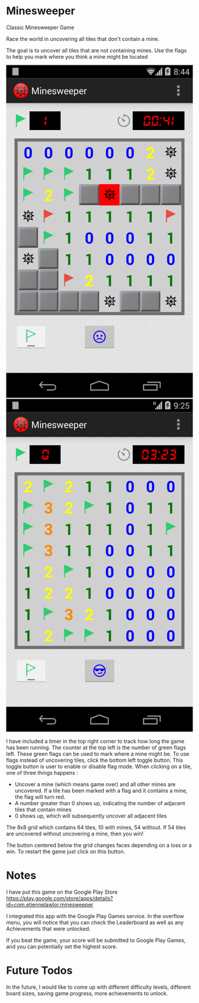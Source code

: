 Minesweeper
===========

Classic Minesweeper Game

Race the world in uncovering all tiles that don't contain a mine.

The goal is to uncover all tiles that are not containing mines. Use 
the flags to help you mark where you think a mine might be located

<img src="images/minesweeper_loss.png">

<img src="images/minesweeper_win.png">

I have included a timer in the top right corner to track how long the game has been running.  The counter at the top left is the number of green flags left.  These green flags can be used to mark where a mine might be.  To use flags instead of uncovering tiles, click the bottom left toggle button.  This toggle button is user to enable or disable flag mode.  When clicking on a tile, one of three things happens :
  
- Uncover a mine (which means game over) and all other mines are uncovered.  If a tile has been marked with a flag and it contains a mine, the flag will turn red.
- A number greater than 0 shows up, indicating the number of adjacent tiles that contain mines
- 0 shows up, which will subsequently uncover all adjacent tiles

The 8x8 grid which contains 64 tiles, 10 with mines, 54 without.  If 54 tiles are uncovered without uncovering a mine, then you win!

The button centered below the grid changes faces depending on a loss or a win.  To restart the game just click on this button.

Notes
=====
I have put this game on the Google Play Store
https://play.google.com/store/apps/details?id=com.etiennelawlor.minesweeper

I integrated this app with the Google Play Games service.  In the overflow menu, you will notice that you can check the Leaderboard as well as any Achievements that were unlocked.

If you beat the game, your score will be submitted to Google Play Games, and you can potentially set the highest score.

Future Todos
============
In the future, I would like to come up with different difficulty levels, different board sizes, saving game progress, more achievements to unlock.
